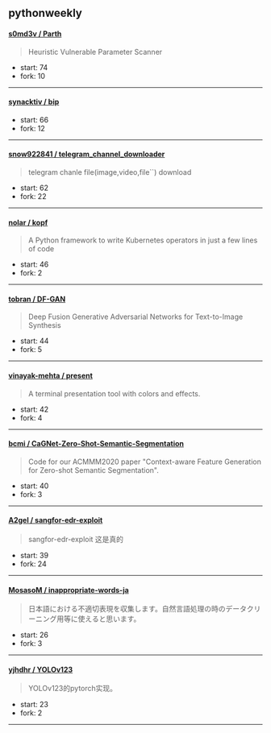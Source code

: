 ## pythonweekly

#### [s0md3v / Parth](https://github.com/s0md3v/Parth)

> Heuristic Vulnerable Parameter Scanner

+ start: 74
+ fork: 10

----


#### [synacktiv / bip](https://github.com/synacktiv/bip)

> 

+ start: 66
+ fork: 12

----


#### [snow922841 / telegram_channel_downloader](https://github.com/snow922841/telegram_channel_downloader)

> telegram chanle file(image,video,file``) download

+ start: 62
+ fork: 22

----


#### [nolar / kopf](https://github.com/nolar/kopf)

> A Python framework to write Kubernetes operators in just a few lines of code

+ start: 46
+ fork: 2

----


#### [tobran / DF-GAN](https://github.com/tobran/DF-GAN)

> Deep Fusion Generative Adversarial Networks for Text-to-Image Synthesis

+ start: 44
+ fork: 5

----


#### [vinayak-mehta / present](https://github.com/vinayak-mehta/present)

> A terminal presentation tool with colors and effects.

+ start: 42
+ fork: 4

----


#### [bcmi / CaGNet-Zero-Shot-Semantic-Segmentation](https://github.com/bcmi/CaGNet-Zero-Shot-Semantic-Segmentation)

> Code for our ACMMM2020 paper "Context-aware Feature Generation for Zero-shot Semantic Segmentation".

+ start: 40
+ fork: 3

----


#### [A2gel / sangfor-edr-exploit](https://github.com/A2gel/sangfor-edr-exploit)

> sangfor-edr-exploit 这是真的

+ start: 39
+ fork: 24

----


#### [MosasoM / inappropriate-words-ja](https://github.com/MosasoM/inappropriate-words-ja)

> 日本語における不適切表現を収集します。自然言語処理の時のデータクリーニング用等に使えると思います。

+ start: 26
+ fork: 3

----


#### [yjhdhr / YOLOv123](https://github.com/yjhdhr/YOLOv123)

> YOLOv123的pytorch实现。

+ start: 23
+ fork: 2

----

